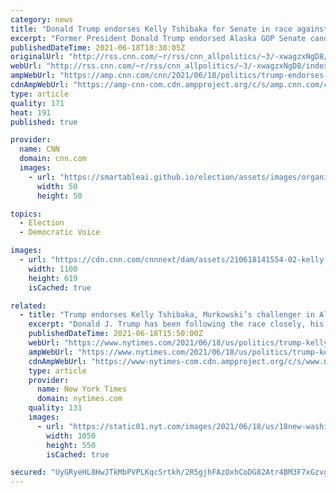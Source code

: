 ```yaml
---
category: news
title: "Donald Trump endorses Kelly Tshibaka for Senate in race against Lisa Murkowski"
excerpt: "Former President Donald Trump endorsed Alaska GOP Senate candidate Kelly Tshibaka on Friday, pledging to campaign against Republican Sen. Lisa Murkowski, who voted to convict him of inciting the deadly insurrection at the Capitol on January 6.\n    \n"
publishedDateTime: 2021-06-18T18:38:05Z
originalUrl: "http://rss.cnn.com/~r/rss/cnn_allpolitics/~3/-xwagzxNgD8/index.html"
webUrl: "http://rss.cnn.com/~r/rss/cnn_allpolitics/~3/-xwagzxNgD8/index.html"
ampWebUrl: "https://amp.cnn.com/cnn/2021/06/18/politics/trump-endorses-kelly-tshibaka-lisa-murkowski/index.html"
cdnAmpWebUrl: "https://amp-cnn-com.cdn.ampproject.org/c/s/amp.cnn.com/cnn/2021/06/18/politics/trump-endorses-kelly-tshibaka-lisa-murkowski/index.html"
type: article
quality: 171
heat: 191
published: true

provider:
  name: CNN
  domain: cnn.com
  images:
    - url: "https://smartableai.github.io/election/assets/images/organizations/cnn.com-50x50.jpg"
      width: 50
      height: 50

topics:
  - Election
  - Democratic Voice

images:
  - url: "https://cdn.cnn.com/cnnnext/dam/assets/210618141554-02-kelly-tshibaka-file-super-tease.jpg"
    width: 1100
    height: 619
    isCached: true

related:
  - title: "Trump endorses Kelly Tshibaka, Murkowski’s challenger in Alaska’s Senate race."
    excerpt: "Donald J. Trump has been following the race closely, his advisers said, hoping to unseat Senator Lisa Murkowski after she voted to convict him in his second impeachment trial."
    publishedDateTime: 2021-06-18T15:50:00Z
    webUrl: "https://www.nytimes.com/2021/06/18/us/politics/trump-kelly-tshibaka-murkowski.html"
    ampWebUrl: "https://www.nytimes.com/2021/06/18/us/politics/trump-kelly-tshibaka-murkowski.amp.html"
    cdnAmpWebUrl: "https://www-nytimes-com.cdn.ampproject.org/c/s/www.nytimes.com/2021/06/18/us/politics/trump-kelly-tshibaka-murkowski.amp.html"
    type: article
    provider:
      name: New York Times
      domain: nytimes.com
    quality: 131
    images:
      - url: "https://static01.nyt.com/images/2021/06/18/us/18new-washington-briefing-trump/18new-washington-briefing-trump-facebookJumbo.jpg"
        width: 1050
        height: 550
        isCached: true

secured: "UyGRyeHL8HwJTkMbPVPLKqcSrtkh/2R5gjhFAzOxhCoDG82Atr4BM3F7xGzvg6FuOQiTWj5wvPShVXNpojOb30PFeWk9C71oZ5gb5K6GhOlzAzZGOE9RbjE5WgPNfQJLME6mCZcqcNMshoQW3Y6wwNUMgELgkizfm6ifLGM4GwMPnn5RxjFeDi/RL17jtB9QySf8SOv1fv1U5H3dMI6inU3pBnN8dL9zh9VbR2LvYE75iI453hKnKMMQWW+OA6r8dCzuiD3E4u77V2DFnmu31MijuwHYCV534pkDBpzrPSUmeThKrWlgGE8JATBIdkISEMUuZWoTeu4iAPbubIRyM2eHqoIpEfJsLZzwa7r10+M=;vLMeZPsX+vh5jw3W1SUCHQ=="
---
```


